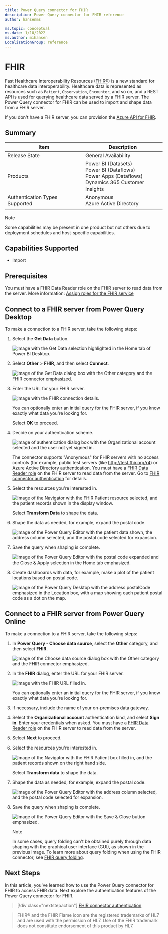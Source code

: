 ```yaml
---
title: Power Query connector for FHIR
description: Power Query connector for FHIR reference
author: hansenms

ms.topic: conceptual
ms.date: 1/18/2022
ms.author: mihansen
LocalizationGroup: reference
---
```


# FHIR

Fast Healthcare Interoperability Resources ([FHIR&reg;](https://hl7.org/fhir)) is a new standard for healthcare data interoperability. Healthcare data is represented as resources such as `Patient`, `Observation`, `Encounter`, and so on, and a REST API is used for querying healthcare data served by a FHIR server. The Power Query connector for FHIR can be used to import and shape data from a FHIR server.

If you don't have a FHIR server, you can provision the [Azure API for FHIR](/azure/healthcare-apis/).

## Summary

| Item | Description |
| ---- | ----------- |
| Release State | General Availability |
| Products | Power BI (Datasets)<br/>Power BI (Dataflows)<br/>Power Apps (Dataflows)<br/>Dynamics 365 Customer Insights |
| Authentication Types Supported | Anonymous<br/>Azure Active Directory |
| | |

>[!Note]
> Some capabilities may be present in one product but not others due to deployment schedules and host-specific capabilities.

## Capabilities Supported

* Import

## Prerequisites

You must have a FHIR Data Reader role on the FHIR server to read data from the server. More information: [Assign roles for the FHIR service](/azure/healthcare-apis/configure-azure-rbac#assign-roles-for-the-fhir-service)

## Connect to a FHIR server from Power Query Desktop

To make a connection to a FHIR server, take the following steps:

1. Select the **Get Data** button.

    ![Image with the Get Data selection highlighted in the Home tab of Power BI Desktop.](FHIR-GetData.png)

2. Select **Other** > **FHIR**, and then select **Connect**.

    ![Image of the Get Data dialog box with the Other category and the FHIR connector emphasized.](FHIR-GetData-More.png)

3. Enter the URL for your FHIR server.

    ![Image with the FHIR connection details.](FHIR-Connection-Details.png)

    You can optionally enter an initial query for the FHIR server, if you know exactly what data you're looking for.

    Select **OK** to proceed.

4. Decide on your authentication scheme.

    ![Image of authentication dialog box with the Organizational account selected and the user not yet signed in.](FHIR-Sign-In.png)

    The connector supports "Anonymous" for FHIR servers with no access controls (for example, public test servers (like http://test.fhir.org/r4) or Azure Active Directory authentication. You must have a [FHIR Data Reader role](#prerequisites) on the FHIR server to read data from the server. Go to [FHIR connector authentication](FHIR-Authentication.md) for details.

5. Select the resources you're interested in.

    ![Image of the Navigator with the FHIR Patient resource selected, and the patient records shown in the display window.](FHIR-Navigator.png)

    Select **Transform Data** to shape the data.

6. Shape the data as needed, for example, expand the postal code.

    ![Image of the Power Query Editor with the patient data shown, the address column selected, and the postal code selected for expansion.](FHIR-ShapeData.png)

7. Save the query when shaping is complete.

    ![Image of the Power Query Editor with the postal code expanded and the Close & Apply selection in the Home tab emphasized.](FHIR-SaveQuery.png)

8. Create dashboards with data, for example, make a plot of the patient locations based on postal code.

    ![Image of the Power Query Desktop with the address.postalCode emphasized in the Location box, with a map showing each patient postal code as a dot on the map.](FHIR-PlotPatientlocations.png)

## Connect to a FHIR server from Power Query Online

To make a connection to a FHIR server, take the following steps:

1. In **Power Query - Choose data source**, select the **Other** category, and then select **FHIR**.

   ![Image of the Choose data source dialog box with the Other category and the FHIR connector emphasized.](FHIR-GetData-online.png)

2. In the **FHIR** dialog, enter the URL for your FHIR server.  

   ![Image with the FHIR URL filled in.](./FHIR-Access-online.png)

    You can optionally enter an initial query for the FHIR server, if you know exactly what data you're looking for.

3. If necessary, include the name of your on-premises data gateway.

4. Select the **Organizational account** authentication kind, and select **Sign in**. Enter your credentials when asked. You must have a [FHIR Data Reader role](#prerequisites) on the FHIR server to read data from the server.

5. Select **Next** to proceed.

6. Select the resources you're interested in.

   ![Image of the Navigator with the FHIR Patient box filled in, and the patient records shown on the right hand side.](./FHIR-Navigator-online.png)

   Select **Transform data** to shape the data.

7. Shape the data as needed, for example, expand the postal code.

   ![Image of the Power Query Editor with the address column selected, and the postal code selected for expansion.](./FHIR-ShapeData-online.png)

8. Save the query when shaping is complete.

   ![Image of the Power Query Editor with the Save & Close button emphasized.](./FHIR-SaveQuery-online.png)

   >[!Note]
   > In some cases, query folding can't be obtained purely through data shaping with the graphical user interface (GUI), as shown in the previous image. To learn more about query folding when using the FHIR connector, see [FHIR query folding](./FHIR-QueryFolding.md).

## Next Steps

In this article, you've learned how to use the Power Query connector for FHIR to access FHIR data. Next explore the authentication features of the Power Query connector for FHIR.

>[!div class="nextstepaction"]
>[FHIR connector authentication](FHIR-Authentication.md)

> FHIR&reg; and the FHIR Flame icon are the registered trademarks of HL7 and are used with the permission of HL7. Use of the FHIR trademark does not constitute endorsement of this product by HL7.

